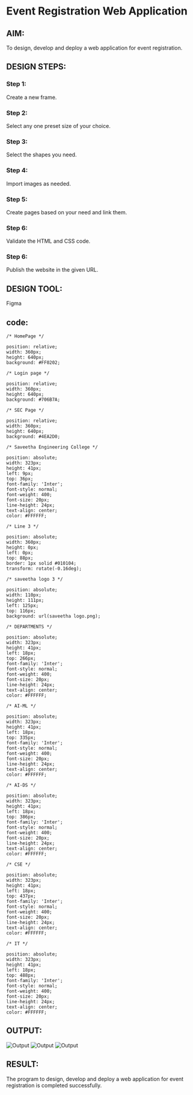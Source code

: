# Event Registration Web Application

## AIM:
To design, develop and deploy a web application for event registration.

## DESIGN STEPS:

### Step 1:
Create a new frame.

### Step 2:
Select any one preset size of your choice.

### Step 3:
Select the shapes you need.

### Step 4:
Import images as needed.

### Step 5:
Create pages based on your need and link them.

### Step 6:

Validate the HTML and CSS code.

### Step 6:

Publish the website in the given URL.

## DESIGN TOOL:
Figma

## code:
```
/* HomePage */

position: relative;
width: 360px;
height: 640px;
background: #FF0202;

/* Login page */

position: relative;
width: 360px;
height: 640px;
background: #706B7A;

/* SEC Page */

position: relative;
width: 360px;
height: 640px;
background: #4EA2D0;

/* Saveetha Engineering College */

position: absolute;
width: 323px;
height: 41px;
left: 9px;
top: 36px;
font-family: 'Inter';
font-style: normal;
font-weight: 400;
font-size: 20px;
line-height: 24px;
text-align: center;
color: #FFFFFF;

/* Line 3 */

position: absolute;
width: 360px;
height: 0px;
left: 0px;
top: 88px;
border: 1px solid #010104;
transform: rotate(-0.16deg);

/* saveetha logo 3 */

position: absolute;
width: 110px;
height: 111px;
left: 125px;
top: 116px;
background: url(saveetha logo.png);

/* DEPARTMENTS */

position: absolute;
width: 323px;
height: 41px;
left: 18px;
top: 266px;
font-family: 'Inter';
font-style: normal;
font-weight: 400;
font-size: 20px;
line-height: 24px;
text-align: center;
color: #FFFFFF;

/* AI-ML */

position: absolute;
width: 323px;
height: 41px;
left: 18px;
top: 335px;
font-family: 'Inter';
font-style: normal;
font-weight: 400;
font-size: 20px;
line-height: 24px;
text-align: center;
color: #FFFFFF;

/* AI-DS */

position: absolute;
width: 323px;
height: 41px;
left: 18px;
top: 386px;
font-family: 'Inter';
font-style: normal;
font-weight: 400;
font-size: 20px;
line-height: 24px;
text-align: center;
color: #FFFFFF;

/* CSE */

position: absolute;
width: 323px;
height: 41px;
left: 18px;
top: 437px;
font-family: 'Inter';
font-style: normal;
font-weight: 400;
font-size: 20px;
line-height: 24px;
text-align: center;
color: #FFFFFF;

/* IT */

position: absolute;
width: 323px;
height: 41px;
left: 18px;
top: 488px;
font-family: 'Inter';
font-style: normal;
font-weight: 400;
font-size: 20px;
line-height: 24px;
text-align: center;
color: #FFFFFF;

```
## OUTPUT:
![Output](./out3.png)
![Output](./out1.png)
![Output](./out2.png)

## RESULT:
The program to design, develop and deploy a web application for event registration is completed successfully.